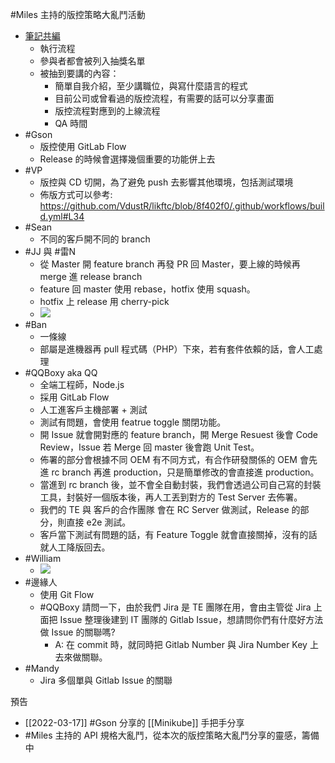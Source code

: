 #Miles 主持的版控策略大亂鬥活動
- [筆記共編](https://hackmd.io/5cYM6vdVRwu-xjI2G9jCiA)
    - 執行流程
    - 參與者都會被列入抽獎名單
    - 被抽到要講的內容：
        - 簡單自我介紹，至少講職位，與寫什麼語言的程式
        - 目前公司或曾看過的版控流程，有需要的話可以分享畫面
        - 版控流程對應到的上線流程
        - QA 時間
- #Gson
    - 版控使用 GitLab Flow
    - Release 的時候會選擇幾個重要的功能併上去
- #VP
    - 版控與 CD 切開，為了避免 push 去影響其他環境，包括測試環境
    - 佈版方式可以參考: <https://github.com/VdustR/likftc/blob/8f402f0/.github/workflows/build.yml#L34>
- #Sean
    - 不同的客戶開不同的 branch
- #JJ 與 #雷N
    - 從 Master 開 feature branch 再發 PR 回 Master，要上線的時候再 merge 進 release branch
    - feature 回 master 使用 rebase，hotfix 使用 squash。
    - hotfix 上 release 用 cherry-pick
    - ![](https://i.imgur.com/gbgJpZD.png)
- #Ban
    - 一條線
    - 部屬是進機器再 pull 程式碼（PHP）下來，若有套件依賴的話，會人工處理
- #QQBoxy aka QQ
    - 全端工程師，Node.js
    - 採用 GitLab Flow
    - 人工進客戶主機部署 + 測試
    - 測試有問題，會使用 featrue toggle 關閉功能。
    - 開 Issue 就會開對應的 feature branch，開 Merge Resuest 後會 Code Review，Issue 若 Merge 回 master 後會跑 Unit Test。
    - 佈署的部分會根據不同 OEM 有不同方式，有合作研發關係的 OEM 會先進 rc branch 再進 production，只是簡單修改的會直接進 production。
    - 當進到 rc branch 後，並不會全自動封裝，我們會透過公司自己寫的封裝工具，封裝好一個版本後，再人工丟到對方的 Test Server 去佈署。
    - 我們的 TE 與 客戶的合作團隊 會在 RC Server 做測試，Release 的部分，則直接 e2e 測試。
    - 客戶當下測試有問題的話，有 Feature Toggle 就會直接關掉，沒有的話就人工降版回去。
- #William
    - ![](https://i.imgur.com/HSe54bw.png)
- #邊緣人
    - 使用 Git Flow
    - #QQBoxy 請問一下，由於我們 Jira 是 TE 團隊在用，會由主管從 Jira 上面把  Issue 整理後建到 IT 團隊的 Gitlab Issue，想請問你們有什麼好方法做 Issue 的關聯嗎?
        - A: 在 commit 時，就同時把 Gitlab Number 與 Jira Number Key 上去來做關聯。
- #Mandy
    - Jira 多個單與 Gitlab Issue 的關聯

預告
- [[2022-03-17]] #Gson 分享的 [[Minikube]] 手把手分享
- #Miles 主持的 API 規格大亂鬥，從本次的版控策略大亂鬥分享的靈感，籌備中